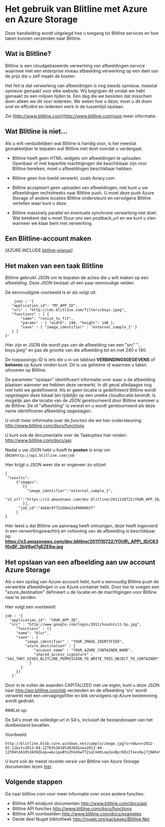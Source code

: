 <properties 
    pageTitle="Hoe Blitline gebruikt voor afbeelding verwerking - Azure handleiding aanbevelen" 
    description="Informatie over het gebruik van de service Blitline verwerken van afbeeldingen in een Azure-toepassing." 
    services="" 
    documentationCenter=".net" 
    authors="blitline-dev" 
    manager="jason@blitline.com" 
    editor="jason@blitline.com"/>

<tags 
    ms.service="multiple" 
    ms.workload="na" 
    ms.tgt_pltfrm="na" 
    ms.devlang="na" 
    ms.topic="article" 
    ms.date="12/09/2014" 
    ms.author="support@blitline.com"/>
# <a name="how-to-use-blitline-with-azure-and-azure-storage"></a>Het gebruik van Blitline met Azure en Azure Storage

Deze handleiding wordt uitgelegd hoe u toegang tot Blitline services en hoe taken kunnen verzenden naar Blitline.

## <a name="what-is-blitline"></a>Wat is Blitline?

Blitline is een cloudgebaseerde verwerking van afbeeldingen service waarmee met een enterprise niveau afbeelding verwerking op een deel van de prijs die u zelf maakt de kosten.

Het feit is dat verwerking van afbeeldingen is nog steeds opnieuw, meestal opnieuw gemaakt voor elke website. Wij begrijpen dit omdat we hebt gemaakt ze een miljoen tijden te. Één dag die we besloten dat misschien doen alleen we dit voor iedereen. We weten hoe u deze, moet u dit doen snel en efficiënt en iedereen werk in de tussentijd opslaan.

Zie [http://www.blitline.com](http://www.blitline.com)voor meer informatie.

## <a name="what-blitline-is-not"></a>Wat Blitline is niet...

Als u wilt verduidelijken wat Blitline is handig voor, is het meestal gemakkelijker te bepalen wat Blitline niet doet voordat u verdergaat.

- Blitline heeft geen HTML-widgets om afbeeldingen te uploaden. Openbaar of met beperkte machtigingen die beschikbaar zijn voor Blitline bereiken, moet u afbeeldingen beschikbaar hebben.

- Blitline geen live-beeld verwerkt, zoals Aviary.com

- Blitline accepteert geen uploaden van afbeeldingen, niet kunt u uw afbeeldingen rechtstreeks naar Blitline push. U moet deze push Azure Storage of andere locaties Blitline ondersteunt en vervolgens Blitline vertellen waar kunt u deze.

- Blitline massively parallel en eventuele synchrone verwerking niet doet. Wat betekent dat u moet Stuur ons een postback_url en we kunt u zien wanneer we klaar bent met verwerking.

## <a name="create-a-blitline-account"></a>Een Blitline-account maken

[AZURE.INCLUDE [blitline-signup](../includes/blitline-signup.md)]

## <a name="how-to-create-a-blitline-job"></a>Het maken van een taak Blitline

Blitline gebruikt JSON om te bepalen de acties die u wilt maken op een afbeelding. Deze JSON bestaat uit een paar eenvoudige velden.

De eenvoudigste voorbeeld is er als volgt uit:

        json : '{
       "application_id": "MY_APP_ID",
       "src" : "http://cdn.blitline.com/filters/boys.jpeg",
       "functions" : [ {
           "name": "resize_to_fit",
           "params" : { "width": 240, "height": 140 },
           "save" : { "image_identifier" : "external_sample_1" }
       } ]
    }'

Hier zijn er JSON die wordt pas van de afbeelding van een "src" "... boys.jpeg" en pas de grootte van die afbeelding tot en met 240 x 140.

De toepassings-ID is iets die u in uw tabblad **VERBINDINGSGEGEVENS** of **beheren** op Azure vinden kunt. Dit is uw geheime id waarmee u taken uitvoeren op Blitline.

De parameter "opslaan" identificeert informatie over waar u de afbeelding plaatsen wanneer we hebben deze verwerkt. In dit geval alledaagse nog niet hebt we gedefinieerd. Als er geen locatie is gedefinieerd Blitline wordt opgeslagen deze lokaal (en tijdelijk) op een unieke cloudlocatie bevindt. Is mogelijk aan die locatie van de JSON geretourneerd door Blitline wanneer u de Blitline. De id "afbeelding" is vereist en u wordt geretourneerd als deze name identificeren afbeelding opgeslagen.

U vindt meer informatie over de *functies* die we hier ondersteuning: <http://www.blitline.com/docs/functions>

U kunt ook de documentatie over de Taakopties hier vinden: <http://www.blitline.com/docs/api>

Nadat u uw JSON hebt u hoeft te **posten** is erop om deze`http://api.blitline.com/job`

Hier krijgt u JSON weer die er ongeveer zo uitziet:

    {
     "results":
         {"images":
            [{
              "image_identifier":"external_sample_1",
              "s3_url":"https://s3.amazonaws.com/dev.blitline/2011110722/YOUR_APP_ID/CK3f0xBF_2bV6wf7gEZE8w.jpg"
            }],
          "job_id":"4eb8c9f72a50ee2a9900002f"
         }
    }


Hier leest u dat Blitline uw aanvraag heeft ontvangen, deze heeft ingevoerd in een verwerkingswachtrij en voltooiing van de afbeelding is beschikbaar op: **https://s3.amazonaws.com/dev.blitline/2011110722/YOUR\_APP\_ID/CK3f0xBF_2bV6wf7gEZE8w.jpg**

## <a name="how-to-save-an-image-to-your-azure-storage-account"></a>Het opslaan van een afbeelding aan uw account Azure Storage

Als u een opslag van Azure-account hebt, kunt u eenvoudig Blitline push de verwerkte afbeeldingen in uw Azure container hebt. Door toe te voegen een "azure_destination" definieert u de locatie en de machtigingen voor Blitline naar te zenden.

Hier volgt een voorbeeld:

    job : '{
      "application_id": "YOUR_APP_ID",
      "src" : "http://www.google.com/logos/2011/houdini11-hp.jpg",
         "functions" : [{
         "name": "blur",
         "save" : {
             "image_identifier" : "YOUR_IMAGE_IDENTIFIER",
             "azure_destination" : {
                 "account_name" : "YOUR_AZURE_CONTAINER_NAME",
                 "shared_access_signature" : "SAS_THAT_GIVES_BLITLINE_PERMISSION_TO_WRITE_THIS_OBJECT_TO_CONTAINER",
               }
           }
         }]
       }'


Door in te vullen de waarden CAPITALIZED met uw eigen, kunt u deze JSON naar http://api.blitline.com/job verzenden en de afbeelding 'src' wordt verwerkt met een vervagingsfilter en klik vervolgens op Azure bestemming wordt gedrukt.

###<a name="please-note"></a>Let op:

De SA's moet de volledige url in SA's, inclusief de bestandsnaam van het doelbestand bevatten.

Voorbeeld:

    http://blitline.blob.core.windows.net/sample/image.jpg?sr=b&sv=2012-02-12&st=2013-04-12T03%3A18%3A30Z&se=2013-04-12T04%3A18%3A30Z&sp=w&sig=Bte2hkkbwTT2sqlkkKLop2asByrE0sIfeesOwj7jNA5o%3D


U kunt ook de meest recente versie van Blitline van Azure Storage documenten lezen [hier](http://www.blitline.com/docs/azure_storage).


## <a name="next-steps"></a>Volgende stappen

Ga naar blitline.com voor meer informatie over onze andere functies:

* Blitline API eindpunt documenten <http://www.blitline.com/docs/api>
* Blitline API functies <http://www.blitline.com/docs/functions>
* Blitline API voorbeelden <http://www.blitline.com/docs/examples>
* Derde deel Nuget bibliotheek <http://nuget.org/packages/Blitline.Net>
